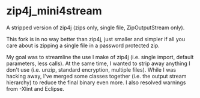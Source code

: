 # zip4j_mini4stream
A stripped version of zip4j (zips only, single file, ZipOutputStream only).

This fork is in no way better than zip4j, just smaller and simpler if all you care about is zipping a single file in a password protected zip.

My goal was to streamline the use I make of zip4j (i.e. single import, default parameters, less calls). At the same time, I wanted to strip away anything I don't use (i.e. unzip, standard encryption, multiple files). While I was hacking away, I've merged some classes together (i.e. the output stream hierarchy) to reduce the final binary even more. I also resolved warnings from -Xlint and Eclipse.
